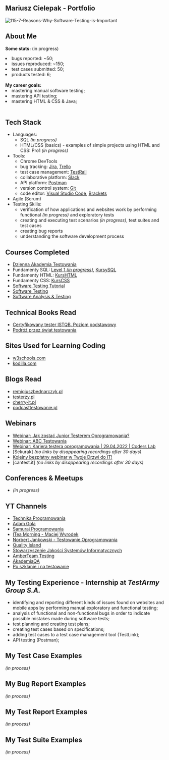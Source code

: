 ## Mariusz Cielepak - Portfolio


![115-7-Reasons-Why-Software-Testing-is-Important](https://github.com/GPDragonGP/ImMariuszC.github.io/assets/61275107/23b986c6-8dc4-4a9c-99f1-3ea4131c5946)

## **About Me**

**Some stats:** (in progress)
<li>
  <lo>bugs reported: ~50;</lo>
</li>
<li>
  <lo>issues reproduced: ~150;<lo>
</li>
<li>
  <lo>test cases submitted: 50;</lo>
</li>
<li>
  <lo>products tested: 6;</lo>
</li>
</br>
<b>My career goals:</b>
<li>
  <lo>mastering manual software testing;</lo>
</li>
<li>
  <lo>mastering API testing;</lo>
</li>
<li>
  <lo>mastering HTML & CSS & Java;</lo>
</li>

</br>

## **Tech Stack**
+ Languages:
  + SQL *(in progress)*
  + HTML/CSS (basics) - examples of simple projects using HTML and CSS: Pro1 *(in progress)*
+ Tools:
  + Chrome DevTools
  + bug tracking: [Jira](https://www.atlassian.com/pl/software/jira), [Trello](https://trello.com/pl)
  + test case management: [TestRail](https://www.gurock.com/testrail)
  + collaborative platform: [Slack](https://slack.com)
  + API platform: [Postman](https://www.postman.com)
  + version control system: [Git](https://git-scm.com)
  + code editor: [Visual Studio Code](https://code.visualstudio.com), [Brackets](https://brackets.io) 
+ Agile (Scrum)
+ Testing Skills:
  + verification of how applications and websites work by performing functional *(in progress)* and exploratory tests
  + creating and executing test scenarios *(in progress)*, test suites and test cases
  + creating bug reports
  + understanding the software development process

## **Courses Completed**
+ [Dzienna Akademia Testowania](https://testuj.pl/course/package/attachment/6399ccbaea37e081145618.pdf)
+ Fundamenty SQL: [Level 1 *(in progress)*](https://codenga.pl/products/fundamenty_sql_level_1), [KursySQL](https://www.kursysql.pl/szkolenie-sql-w-120-minut/)
+ Fundamenty HTML: [KursHTML](https://www.kurshtml.edu.pl/html/wstep,zielony.html)
+ Fundamenty CSS: [KursCSS](https://www.kurshtml.edu.pl/css/wstep,zielony.html)
+ [Software Testing Tutorial](https://www.guru99.com/software-testing.html)
+ [Software Testing](https://www.udacity.com/course/software-testing--cs258)
+ [Software Analysis & Testing](https://www.udacity.com/course/software-analysis-testing--ud333)

## **Technical Books Read**
+ [Certyfikowany tester ISTQB. Poziom podstawowy](https://helion.pl/ksiazki/certyfikowany-tester-istqb-poziom-podstawowy-adam-roman-lucjan-stapp,ctispp.htm#format/e)
+ [Podróż przez świat testowania](https://www.funwithbugs.com/landingpage/juz_jest_dostepna)

## **Sites Used for Learning Coding**
+ [w3schools.com](https://www.w3schools.com)
+ [kodilla.com](https://kodilla.com/pl/wyzwanie-it-zrob-strone-www)

## **Blogs Read**
+ [remigiuszbednarczyk.pl](https://remigiuszbednarczyk.pl)
+ [testerzy.pl](https://testerzy.pl)
+ [cherry-it.pl](http://cherry-it.pl)
+ [podcasttestowanie.pl](https://podcasttestowanie.pl)

## **Webinars**
+ [Webinar: Jak zostać Junior Testerem Oprogramowania?](https://www.youtube.com/watch?v=wbj9ACcL7Ts)
+ [Webinar: ABC Testowania](https://www.youtube.com/watch?v=MTgLzf5Tcjw&t=2s)
+ [Webinar: Kariera testera oprogramowania | 29.04.2022 | Coders Lab](https://www.youtube.com/watch?v=ri1ISWMWnmE&t=1s)
+ [Sekurak] *(no links by disappearing recordings after 30 days)*
+ [Kolejny bezpłatny webinar w Twoje Drzwi do IT!](https://preview.mailerlite.com/z2j0b3v4n9/2212405190533848054/z5n9/#ml-survey-link-13)
+ [cantest.it] *(no links by disappearing recordings after 30 days)*

## **Conferences & Meetups**
+ *(in progress)*

## **YT Channels**
+ [Technika Programowania](https://www.youtube.com/c/TechnikaProgramowania)
+ [Adam Gola](https://www.youtube.com/AdamGola)
+ [Samuraj Programowania](https://www.youtube.com/c/SamurajProgramowania)
+ [ITea Morning - Maciej Wyrodek](https://www.youtube.com/@ITeaMorning)
+ [Norbert Jankowski - Testowanie Oprogramowania](https://www.youtube.com/@TestowaniePodcast)
+ [Quality Island](https://www.youtube.com/@quality_island)
+ [Stowarzyszenie Jakości Systemów Informatycznych](https://www.youtube.com/c/sjsiorg)
+ [AmberTeam Testing](https://www.youtube.com/@TestMasterAmberTeam)
+ [AkademiaQA](https://www.youtube.com/@akademiaqa/videos)
+ [Po szklanie i na testowanie](https://www.youtube.com/@PoSzklanieINaTestowanie)

## **My Testing Experience - Internship at _TestArmy Group S.A._**
+ identifying and reporting different kinds of issues found on websites and mobile apps by performing manual exploratory and functional testing;
+ analysis of functional and non-functional bugs in order to indicate possible mistakes made during software tests;
+ test planning and creating test plans;
+ creating test cases based on specifications;
+ adding test cases to a test case management tool (TestLink);
+ API testing (Postman);

## **My Test Case Examples**
*(in process)*

## **My Bug Report Examples**
*(in process)*

## **My Test Report Examples**
*(in process)*

## **My Test Suite Examples**
*(in process)*
